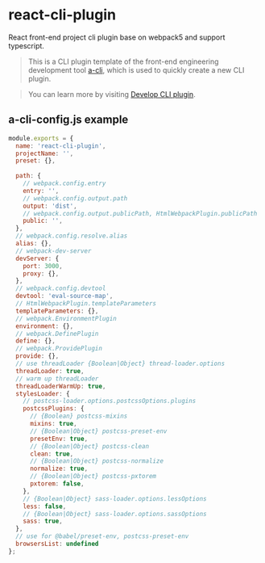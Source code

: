 # react-cli-plugin

React front-end project cli plugin base on webpack5 and support typescript.

>This is a CLI plugin template of the front-end engineering development tool [a-cli](https://github.com/a-cli/a-cli),
which is used to quickly create a new CLI plugin.

>You can learn more by visiting [Develop CLI plugin](https://github.com/a-cli/a-cli#Develop-CLI-plugin).

## a-cli-config.js example

```javascript
module.exports = {
  name: 'react-cli-plugin',
  projectName: '',
  preset: {},
  
  path: {
    // webpack.config.entry
    entry: '',
    // webpack.config.output.path
    output: 'dist',
    // webpack.config.output.publicPath, HtmlWebpackPlugin.publicPath
    public: '',
  },
  // webpack.config.resolve.alias
  alias: {},
  // webpack-dev-server
  devServer: {
    port: 3000,
    proxy: {},
  },
  // webpack.config.devtool
  devtool: 'eval-source-map',
  // HtmlWebpackPlugin.templateParameters
  templateParameters: {},
  // webpack.EnvironmentPlugin
  environment: {},
  // webpack.DefinePlugin
  define: {},
  // webpack.ProvidePlugin
  provide: {},
  // use threadLoader {Boolean|Object} thread-loader.options
  threadLoader: true,
  // warm up threadLoader
  threadLoaderWarmUp: true,
  stylesLoader: {
    // postcss-loader.options.postcssOptions.plugins
    postcssPlugins: {
      // {Boolean} postcss-mixins
      mixins: true,
      // {Boolean|Object} postcss-preset-env
      presetEnv: true,
      // {Boolean|Object} postcss-clean
      clean: true,
      // {Boolean|Object} postcss-normalize
      normalize: true,
      // {Boolean|Object} postcss-pxtorem
      pxtorem: false,
    },
    // {Boolean|Object} sass-loader.options.lessOptions
    less: false,
    // {Boolean|Object} sass-loader.options.sassOptions
    sass: true,
  },
  // use for @babel/preset-env, postcss-preset-env
  browsersList: undefined
};

```